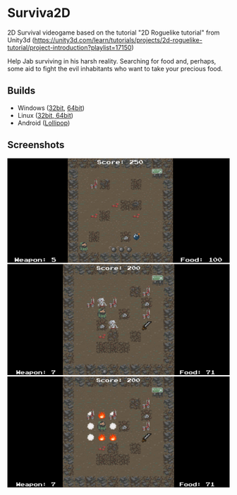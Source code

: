 # Surviva2D 

2D Survival videogame based on the tutorial "2D Roguelike tutorial" from Unity3d (https://unity3d.com/learn/tutorials/projects/2d-roguelike-tutorial/project-introduction?playlist=17150)

Help Jab surviving in his harsh reality. Searching for food and, perhaps, some aid to fight the evil inhabitants who want to take your precious food.

## Builds

- Windows ([32bit](https://github.com/Nesh108/Surviva2D/blob/master/Builds/Surviva2D_32bit.zip), [64bit](https://github.com/Nesh108/Surviva2D/blob/master/Builds/Surviva2D_64bit.zip))
- Linux ([32bit, 64bit](https://github.com/Nesh108/Surviva2D/blob/master/Builds/Surviva2D_Linux.zip))
- Android  ([Lollipop](https://github.com/Nesh108/Surviva2D/blob/master/Builds/Surviva2D.apk))

## Screenshots
![In-Game Screenshot1](https://raw.githubusercontent.com/Nesh108/Surviva2D/master/docs/screenshot1.png)
![In-Game Screenshot2](https://raw.githubusercontent.com/Nesh108/Surviva2D/master/docs/screenshot2.png)
![In-Game Screenshot3](https://raw.githubusercontent.com/Nesh108/Surviva2D/master/docs/screenshot3.png)
